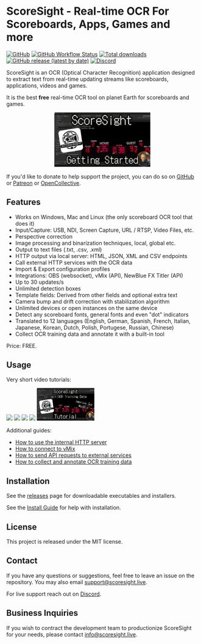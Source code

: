# ScoreSight - Real-time OCR For Scoreboards, Apps, Games and more

[![GitHub](https://img.shields.io/github/license/locaal-ai/scoresight)](https://github.com/locaal-ai/scoresight/blob/main/LICENSE)
[![GitHub Workflow Status](https://img.shields.io/github/actions/workflow/status/locaal-ai/scoresight/build.yaml)](https://github.com/locaal-ai/scoresight/actions/workflows/build.yaml)
[![Total downloads](https://img.shields.io/github/downloads/locaal-ai/scoresight/total)](https://github.com/locaal-ai/scoresight/releases)
[![GitHub release (latest by date)](https://img.shields.io/github/v/release/locaal-ai/scoresight)](https://github.com/locaal-ai/scoresight/releases)
[![Discord](https://img.shields.io/discord/1200229425141252116)](https://discord.gg/8pG2tC923N)

ScoreSight is an OCR (Optical Character Recognition) application designed to extract text from real-time updating streams like scoreboards, applications, videos and games.

It is the best **free** real-time OCR tool on planet Earth for scoreboards and games.

<center>
<a href="https://youtu.be/wMNolI0w0tE" target="_blank"><img src="./scoresight_getting_started.png" width="50%"/></a>
</center>

If you'd like to donate to help support the project, you can do so on [GitHub](https://github.com/sponsors/royshil) or [Patreon](https://www.patreon.com/RoyShilkrot) or [OpenCollective](https://opencollective.com/occ-ai).

## Features

- Works on Windows, Mac and Linux (the only scoreboard OCR tool that does it)
- Input/Capture: USB, NDI, Screen Capture, URL / RTSP, Video Files, etc.
- Perspective correction
- Image processing and binarization techniques, local, global etc.
- Output to text files (.txt, .csv, .xml)
- HTTP output via local server: HTML, JSON, XML and CSV endpoints
- Call external HTTP services with the OCR data
- Import & Export configuration profiles
- Integrations: OBS (websocket), vMix (API), NewBlue FX Titler (API)
- Up to 30 updates/s
- Unlimited detection boxes
- Template fields: Derived from other fields and optional extra text
- Camera bump and drift correction with stabilization algorithm
- Unlimited devices or open instances on the same device
- Detect any scoreboard fonts, general fonts and even "dot" indicators
- Translated to 12 languages (English, German, Spanish, French, Italian, Japanese, Korean, Dutch, Polish, Portugese, Russian, Chinese)
- Collect OCR training data and annotate it with a built-in tool

Price: FREE.

## Usage

Very short video tutorials:

<div>
<a href="https://youtu.be/wMNolI0w0tE" target="_blank"><img src="./image-16.png" width="30%"/></a>
<a href="https://youtu.be/ACY4-yT3x84" target="_blank"><img src="./image-17.png" width="30%"/></a>
<a href="https://youtu.be/yowoYzBWrps" target="_blank"><img src="./image-18.png" width="30%"/></a>
<a href="https://youtu.be/ptR-Yh5FSPg" target="_blank"><img src="./image-19.png" width="30%"/></a>
<a href="https://youtu.be/QO76EFmJ7Ig" target="_blank"><img src="./image-23.png" width="30%"/></a>
</div>

Additional guides:

- [How to use the internal HTTP server](http_server.md)
- [How to connect to vMix](vmix.md)
- [How to send API requests to external services](out_api.md)
- [How to collect and annotate OCR training data](data_annotation.md)

## Installation

See the [releases](https://github.com/locaal-ai/scoresight/releases) page for downloadable executables and installers.

See the [Install Guide](INSTALL.md) for help with installation.

## License

This project is released under the MIT license.

## Contact

If you have any questions or suggestions, feel free to leave an issue on the repository.
You may also email [support@scoresight.live](mailto:support@scoresight.live).

For live support reach out on [Discord](https://discord.gg/8pG2tC923N).

## Business Inquiries

If you wish to contract the development team to productionize ScoreSight for your needs,
please contact [info@scoresight.live](mailto:info@scoresight.live).
